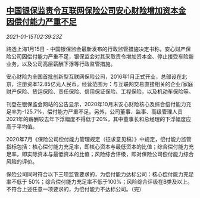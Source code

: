 <!--1610679347000-->
[中国银保监责令互联网保险公司安心财险增加资本金 因偿付能力严重不足](https://cn.reuters.com/article/internet-insurance-0115-fri-idCNKBS29K07I)
------

<div><i>2021-01-15T02:39:23Z</i></div><p>路透上海1月15日 - 中国银保监会最新发布的行政监管措施决定书称，安心财产保险公司因偿付能力严重不足，银保监会对其采取责令增加资本金、停止接受车险新业务，以及公司高层薪酬下浮等行政监管措施。</p><p>安心财险为全国首批创新型互联网保险公司，2016年1月正式开业，总部设在北京，注册资本12.85亿元人民币。经营范围为：与互联网交易直接相关的企业/家庭财产保险、货运保险、责任保险、信用保证保险、工程保险，以及机动车保险等。</p><p>刊登在银保监会网站的公告显示，2020年10月末安心财险核心及综合偿付能力充足率为-125.7%，偿付能力严重不足。另外，公司董事、监事、高级管理人员2021年的薪酬较去年下浮幅度不得低于20%，其中董事长和总经理的下浮幅度应高于平均值。</p><p>2020年7月《保险公司偿付能力管理规定（征求意见稿）》中规定，偿付能力监管指标包括：核心偿付能力充足率，即核心资本与最低资本的比值；综合偿付能力充足率，即实际资本与最低资本的比值；风险综合评级，即对保险公司偿付能力综合风险的评价。</p><p>保险公司同时符合以下三项监管要求的，为偿付能力达标公司：核心偿付能力充足率不低于 50%；综合偿付能力充足率不低于100%；风险综合评级在B类及以上。不符合上述任意一项要求的，为偿付能力不达标公司。（完）</p>
